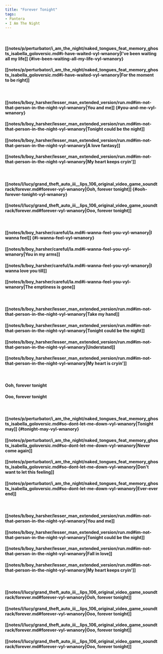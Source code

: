 ```yaml
---
title: "Forever Tonight"
tags:
- Pantera
- I Am The Night
---
```

&nbsp;
#### [[notes/p/perturbator/i_am_the_night/naked_tongues_feat_memory_ghosts_isabella_goloversic.md#i-have-waited-vyl-wnanory|I've been waiting all my life]] {#ive-been-waiting-all-my-life-vyl-wnanory}
#### [[notes/p/perturbator/i_am_the_night/naked_tongues_feat_memory_ghosts_isabella_goloversic.md#i-have-waited-vyl-wnanory|For the moment to be right]]
&nbsp;
#### [[notes/b/boy_harsher/lesser_man_extended_version/run.md#im-not-that-person-in-the-night-vyl-wnanory|You and me]] {#you-and-me-vyl-wnanory}
#### [[notes/b/boy_harsher/lesser_man_extended_version/run.md#im-not-that-person-in-the-night-vyl-wnanory|Tonight could be the night]]
#### [[notes/b/boy_harsher/lesser_man_extended_version/run.md#im-not-that-person-in-the-night-vyl-wnanory|A love fantasy]]
#### [[notes/b/boy_harsher/lesser_man_extended_version/run.md#im-not-that-person-in-the-night-vyl-wnanory|My heart keeps cryin']]
&nbsp;
#### [[notes/l/lucy/grand_theft_auto_iii__lips_106_original_video_game_soundtrack/forever.md#forever-vyl-wnanory|Ooh, forever tonight]] {#ooh-forever-tonight-vyl-wnanory}
#### [[notes/l/lucy/grand_theft_auto_iii__lips_106_original_video_game_soundtrack/forever.md#forever-vyl-wnanory|Ooo, forever tonight]]
&nbsp;
#### [[notes/b/boy_harsher/careful/la.md#i-wanna-feel-you-vyl-wnanory|I wanna feel]] {#i-wanna-feel-vyl-wnanory}
#### [[notes/b/boy_harsher/careful/la.md#i-wanna-feel-you-vyl-wnanory|You in my arms]]
#### [[notes/b/boy_harsher/careful/la.md#i-wanna-feel-you-vyl-wnanory|I wanna love you till]]
#### [[notes/b/boy_harsher/careful/la.md#i-wanna-feel-you-vyl-wnanory|The emptiness is gone]]
&nbsp;
#### [[notes/b/boy_harsher/lesser_man_extended_version/run.md#im-not-that-person-in-the-night-vyl-wnanory|Take my hand]]
#### [[notes/b/boy_harsher/lesser_man_extended_version/run.md#im-not-that-person-in-the-night-vyl-wnanory|Tonight could be the night]]
#### [[notes/b/boy_harsher/lesser_man_extended_version/run.md#im-not-that-person-in-the-night-vyl-wnanory|Understand]]
#### [[notes/b/boy_harsher/lesser_man_extended_version/run.md#im-not-that-person-in-the-night-vyl-wnanory|My heart is cryin']]
&nbsp;
#### Ooh, forever tonight
#### Ooo, forever tonight
&nbsp;
#### [[notes/p/perturbator/i_am_the_night/naked_tongues_feat_memory_ghosts_isabella_goloversic.md#so-dont-let-me-down-vyl-wnanory|Tonight may]] {#tonight-may-vyl-wnanory}
#### [[notes/p/perturbator/i_am_the_night/naked_tongues_feat_memory_ghosts_isabella_goloversic.md#so-dont-let-me-down-vyl-wnanory|Never come again]]
#### [[notes/p/perturbator/i_am_the_night/naked_tongues_feat_memory_ghosts_isabella_goloversic.md#so-dont-let-me-down-vyl-wnanory|Don't want to let this feeling]]
#### [[notes/p/perturbator/i_am_the_night/naked_tongues_feat_memory_ghosts_isabella_goloversic.md#so-dont-let-me-down-vyl-wnanory|Ever-ever end]]
&nbsp;
#### [[notes/b/boy_harsher/lesser_man_extended_version/run.md#im-not-that-person-in-the-night-vyl-wnanory|You and me]]
#### [[notes/b/boy_harsher/lesser_man_extended_version/run.md#im-not-that-person-in-the-night-vyl-wnanory|Tonight could be the night]]
#### [[notes/b/boy_harsher/lesser_man_extended_version/run.md#im-not-that-person-in-the-night-vyl-wnanory|Fall in love]]
#### [[notes/b/boy_harsher/lesser_man_extended_version/run.md#im-not-that-person-in-the-night-vyl-wnanory|My heart keeps cryin']]
&nbsp;
#### [[notes/l/lucy/grand_theft_auto_iii__lips_106_original_video_game_soundtrack/forever.md#forever-vyl-wnanory|Ooh, forever tonight]]
#### [[notes/l/lucy/grand_theft_auto_iii__lips_106_original_video_game_soundtrack/forever.md#forever-vyl-wnanory|Ooo, forever tonight]]
#### [[notes/l/lucy/grand_theft_auto_iii__lips_106_original_video_game_soundtrack/forever.md#forever-vyl-wnanory|Ooo, forever tonight]]
#### [[notes/l/lucy/grand_theft_auto_iii__lips_106_original_video_game_soundtrack/forever.md#forever-vyl-wnanory|Ooo, forever tonight]]
